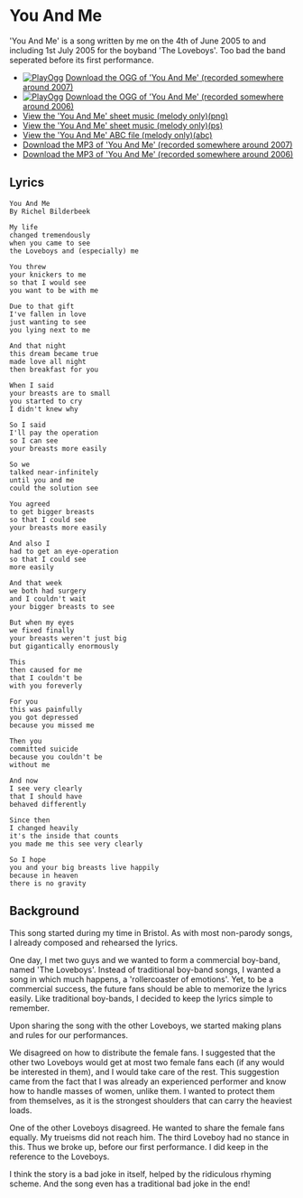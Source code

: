 # You And Me

'You And Me' is a song written by me on the 4th of June 2005 to and
including 1st July 2005 for the boyband 'The Loveboys'. Too bad the band
seperated before its first performance.

 * [![PlayOgg](http://static.fsf.org/playogg/Play_ogg_80x15.png "I support PlayOgg!")](http://playogg.org) [Download the OGG of 'You And Me' (recorded somewhere around 2007)](http://www.richelbilderbeek.nl/CD06_18YouAndMe.ogg)
 * [![PlayOgg](http://static.fsf.org/playogg/Play_ogg_80x15.png "I support PlayOgg!")](http://playogg.org) [Download the OGG of 'You And Me' (recorded somewhere around 2006)](http://www.richelbilderbeek.nl/CD05_18YouAndMe.ogg)
 * [View the 'You And Me' sheet music (melody only)(png)](YouAndMe.png)
 * [View the 'You And Me' sheet music (melody only)(ps)](YouAndMe.ps)
 * [View the 'You And Me' ABC file (melody only)(abc)](YouAndMe.abc)
 * [Download the MP3 of 'You And Me' (recorded somewhere around 2007)](http://www.richelbilderbeek.nl/CD06_18YouAndMe.mp3)
 * [Download the MP3 of 'You And Me' (recorded somewhere around 2006)](http://www.richelbilderbeek.nl/CD05_18YouAndMe.mp3)

## Lyrics

```
You And Me
By Richel Bilderbeek

My life 
changed tremendously 
when you came to see 
the Loveboys and (especially) me 

You threw 
your knickers to me 
so that I would see 
you want to be with me 

Due to that gift 
I've fallen in love 
just wanting to see 
you lying next to me 

And that night 
this dream became true 
made love all night 
then breakfast for you 

When I said 
your breasts are to small 
you started to cry 
I didn't knew why 

So I said 
I'll pay the operation 
so I can see 
your breasts more easily 

So we
talked near-infinitely
until you and me
could the solution see

You agreed 
to get bigger breasts
so that I could see
your breasts more easily

And also I
had to get an eye-operation
so that I could see
more easily

And that week
we both had surgery
and I couldn't wait
your bigger breasts to see

But when my eyes
we fixed finally
your breasts weren't just big
but gigantically enormously

This
then caused for me
that I couldn't be
with you foreverly

For you
this was painfully
you got depressed
because you missed me

Then you
committed suicide
because you couldn't be
without me

And now
I see very clearly
that I should have
behaved differently

Since then
I changed heavily
it's the inside that counts
you made me this see very clearly

So I hope
you and your big breasts live happily
because in heaven
there is no gravity
```

## Background

This song started during my time in Bristol.
As with most non-parody songs, I already composed
and rehearsed the lyrics.

One day, I met two guys and we wanted to form a
commercial boy-band, named 'The Loveboys'. Instead
of traditional boy-band songs, I wanted a song
in which much happens, a 'rollercoaster of emotions'.
Yet, to be a commercial success, the future fans 
should be able to memorize the lyrics easily.
Like traditional boy-bands, I decided to keep the
lyrics simple to remember.

Upon sharing the song with the other Loveboys, we
started making plans and rules for our performances.

We disagreed on how to distribute the female fans.
I suggested that the other two Loveboys would get
at most two female fans each (if any would be 
interested in them), and I would take care of the rest.
This suggestion came from the fact that I was already
an experienced performer and know how to handle masses
of women, unlike them. I wanted to protect them from
themselves, as it is the strongest shoulders that
can carry the heaviest loads. 

One of the other Loveboys disagreed. He wanted to
share the female fans equally. My trueisms did
not reach him. The third Loveboy had no stance in
this. Thus we broke up, before our first performance.
I did keep in the reference to the Loveboys. 

I think the story is a bad joke in itself,
helped by the ridiculous rhyming scheme.
And the song even has a traditional bad joke in the end!

